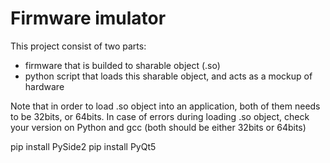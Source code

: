 # Firmware imulator

This project consist of two parts:
- firmware that is builded to sharable object (.so)
- python script that loads this sharable object, and acts as a mockup of hardware

Note that in order to load .so object into an application, both of them needs to be 32bits, or 64bits. In case of errors during loading .so object, check your version on Python and gcc (both should be either 32bits or 64bits)


pip install PySide2
pip install PyQt5
